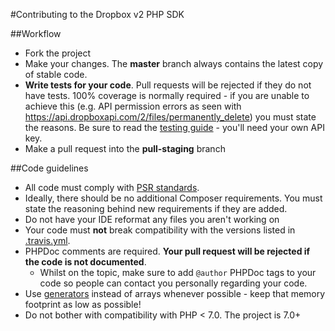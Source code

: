 #Contributing to the Dropbox v2 PHP SDK

##Workflow
 - Fork the project
 - Make your changes. The **master** branch always contains the latest copy of stable code.
 - **Write tests for your code**. Pull requests will be rejected if they do not have tests. 100% coverage is normally required - if you are unable to achieve this (e.g. API permission errors as seen with https://api.dropboxapi.com/2/files/permanently_delete) you must state the reasons. Be sure to read the [testing guide](https://github.com/Alorel/dropbox-v2-php/tree/master/tests#readme) - you'll need your own API key.
 - Make a pull request into the **pull-staging** branch

##Code guidelines
 - All code must comply with [PSR standards](http://www.php-fig.org/).
 - Ideally, there should be no additional Composer requirements. You must state the reasoning behind new requirements if they are added.
 - Do not have your IDE reformat any files you aren't working on
 - Your code must **not** break compatibility with the versions listed in [.travis.yml](https://github.com/Alorel/dropbox-v2-php/blob/master/.travis.yml).
 - PHPDoc comments are required. **Your pull request will be rejected if the code is not documented**.
	 - Whilst on the topic, make sure to add `@author` PHPDoc tags to your code so people can contact you personally regarding your code.  
 - Use [generators](https://secure.php.net/manual/en/language.generators.syntax.php) instead of arrays whenever possible - keep that memory footprint as low as possible!
 - Do not bother with compatibility with PHP < 7.0. The project is 7.0+